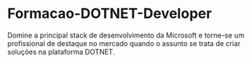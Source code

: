 # Formacao-DOTNET-Developer
Domine a principal stack de desenvolvimento da Microsoft e torne-se um profissional de destaque no mercado quando o assunto se trata de criar soluções na plataforma DOTNET.
